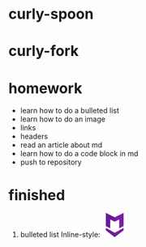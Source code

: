 # curly-spoon
# curly-fork
# homework
* learn how to do a bulleted list
* learn how to do an image
* links
* headers
* read an article about md
* learn how to do a code block in md
* push to repository
# finished
1. bulleted list
Inline-style:
![alt text](https://github.com/adam-p/markdown-here/raw/master/src/common/images/icon48.png "Logo Title Text 1")
